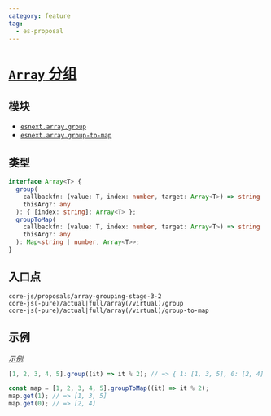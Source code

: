 ```yaml
---
category: feature
tag:
  - es-proposal
---
```


# [`Array` 分组](https://github.com/tc39/proposal-array-grouping)

## 模块

- [`esnext.array.group`](https://github.com/zloirock/core-js/blob/master/packages/core-js/modules/esnext.array.group.js)
- [`esnext.array.group-to-map`](https://github.com/zloirock/core-js/blob/master/packages/core-js/modules/esnext.array.group-to-map.js)

## 类型

```ts
interface Array<T> {
  group(
    callbackfn: (value: T, index: number, target: Array<T>) => string | number,
    thisArg?: any
  ): { [index: string]: Array<T> };
  groupToMap(
    callbackfn: (value: T, index: number, target: Array<T>) => string | number,
    thisArg?: any
  ): Map<string | number, Array<T>>;
}
```

## 入口点

```
core-js/proposals/array-grouping-stage-3-2
core-js(-pure)/actual|full/array(/virtual)/group
core-js(-pure)/actual|full/array(/virtual)/group-to-map
```

## 示例

[_示例_](https://is.gd/3a0PbH):

```js
[1, 2, 3, 4, 5].group((it) => it % 2); // => { 1: [1, 3, 5], 0: [2, 4] }

const map = [1, 2, 3, 4, 5].groupToMap((it) => it % 2);
map.get(1); // => [1, 3, 5]
map.get(0); // => [2, 4]
```
